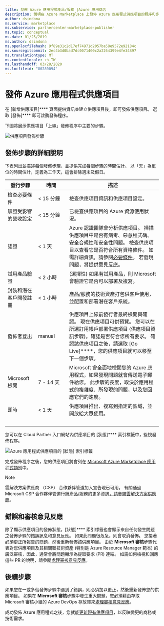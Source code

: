 ```yaml
---
title: 發佈 Azure 應用程式產品/服務 |Azure 應用商店
description: 說明在 Azure Marketplace 上發佈 Azure 應用程式供應項目的程序和步驟。
author: dsindona
ms.service: marketplace
ms.subservice: partnercenter-marketplace-publisher
ms.topic: conceptual
ms.date: 01/25/2019
ms.author: dsindona
ms.openlocfilehash: 9f89e31c2d17ef74971d2057ba58e9572e92184c
ms.sourcegitcommit: 2ec4b3d0bad7dc0071400c2a2264399e4fe34897
ms.translationtype: MT
ms.contentlocale: zh-TW
ms.lasthandoff: 03/28/2020
ms.locfileid: "80280094"
---
```

# <a name="publish-azure-application-offer"></a>發佈 Azure 應用程式供應項目

在 [新增供應項目]**** 頁面提供資訊並建立供應項目後，即可發佈供應項目。 選取 [發佈]**** 即可啟動發佈程序。

下圖將展示供應項目「上線」發佈程序中主要的步驟。

![供應項目發佈步驟](./media/offer-publishing-steps.png)


## <a name="detailed-description-of-publishing-steps"></a>發佈步驟的詳細說明

下表列出並描述每個發佈步驟，並提供完成每個步驟的時間估計。  以「天」為單位的時間估計，定義為工作天，這會排除週末及假日。

|  **發行步驟**           | **時間**    | **描述**                                                            |
|  -------------------           | --------    | ---------------                                                            |
| 檢查必要條件         | < 15 分鐘    | 檢查供應項目資訊和供應項目設定。                        |
| 驗證受影響的營收設定 | < 15 分鐘  | 已檢查供應項目的 Azure 資源使用狀況。             |
| 認證                  | < 1 天     | Azure 認證團隊會分析供應項目。 掃描供應項目中是否有病毒、惡意程式碼、安全合規性和安全性問題。 檢查供應項目以查看它是否符合所有資格條件。 如需詳細資訊，請參閱[必要條件](./cpp-prerequisites.md)。 若發現問題，將提供意見反應。 |
| 試用產品驗證          | < 2 小時   | (選擇性) 如果有試用產品，則 Microsoft 會驗證它是否可以部署及複寫。  |
| 封裝和潛在客戶開發註冊 | < 1 小時  | 產品/服務的技術資產打包供客戶使用，並配置和部署潛在客戶系統。 |
|  發佈者登出             |  manual    | 供應項目上線前發行者最終檢閱與確認。 現在供應項目可供預覽。  您可以在所選訂用帳戶部署供應項目 (供應項目資訊步驟)，確認是否符合您所有要求。  確認該供應項目之後，請選取 [Go Live]****，您的供應項目就可以移至下一個步驟。 |
| Microsoft 檢閱                | 7 - 14 天 | Microsoft 會全面地檢閱您的 Azure 應用程式，如果發現問題就會傳送電子郵件給您。  此步驟的長度，取決於應用程式的複雜度、所發現的問題，以及您回應它們的速度。  |
| 即時                           | < 1 天 | 供應項目推出、複寫到指定的區域，並開放給大眾使用。 |
|   |&nbsp;&nbsp;&nbsp;&nbsp;&nbsp;&nbsp;&nbsp;&nbsp;&nbsp;&nbsp;&nbsp;&nbsp;&nbsp;&nbsp;&nbsp;&nbsp;&nbsp;&nbsp;&nbsp;&nbsp;|   |

您可以在 Cloud Partner 入口網站內供應項目的 [狀態]**** 索引標籤中，監視發佈程序。

![Azure 應用程式供應項目的 [狀態] 索引標籤](./media/offer-status-tab.png)

完成發佈程序之後，您的供應項目將會列在 [Microsoft Azure Marketplace 應用程式類別](https://azuremarketplace.microsoft.com/marketplace/apps/)中。

>[!Note]
>雲解決方案供應商 （CSP） 合作夥伴管道加入宣告現已可用。  有關通過 Microsoft CSP 合作夥伴管道行銷產品/服務的更多資訊[，請參閱雲解決方案供應商](../../cloud-solution-providers.md)。

## <a name="errors-and-review-feedback"></a>錯誤和審核意見反應

除了顯示供應項目的發佈狀態，[狀態]**** 索引標籤也會顯示來自任何發生問題之發佈步驟的錯誤訊息和意見反應。  如果此問題很危急，則會取消發佈。  您接著必須更正所報告的問題，然後重新發佈該供應項目。  由於 **Microsoft 審核**步驟代表對您供應項目及其相關聯技術資產 (特別是 Azure Resource Manager 範本) 的廣泛審核，因此，通常會將問題顯示為提取要求 (PR) 連結。  如需如何檢視和回應這些 PR 的說明，請參閱[處理審核意見反應](./cpp-handling-review-feedback.md)。


## <a name="next-steps"></a>後續步驟

如果您在一或多個發佈步驟中遇到了錯誤，則必須加以更正，然後重新發佈您的供應項目。  如果在 **Microsoft 審核**步驟中發生重大問題，您必須藉由存取 Microsoft 審核小組的 Azure DevOps 存放庫來[處理審核意見反應](./cpp-handling-review-feedback.md)。

成功發佈 Azure 應用程式之後，您就能[更新現有供應項目](./cpp-update-existing-offer.md)，以反映變更的商務或技術需求。 
